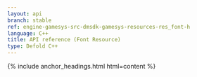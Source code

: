 ```yaml
---
layout: api
branch: stable
ref: engine-gamesys-src-dmsdk-gamesys-resources-res_font-h
language: C++
title: API reference (Font Resource)
type: Defold C++
---
```

{% include anchor_headings.html html=content %}